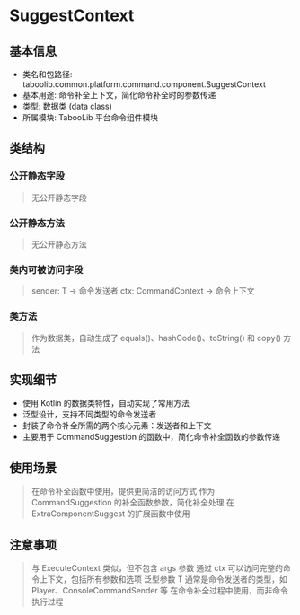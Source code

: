 # SuggestContext

## 基本信息
- 类名和包路径: taboolib.common.platform.command.component.SuggestContext
- 基本用途: 命令补全上下文，简化命令补全时的参数传递
- 类型: 数据类 (data class)
- 所属模块: TabooLib 平台命令组件模块

## 类结构

### 公开静态字段
> 无公开静态字段

### 公开静态方法
> 无公开静态方法

### 类内可被访问字段
> sender: T -> 命令发送者
> ctx: CommandContext<T> -> 命令上下文

### 类方法
> 作为数据类，自动生成了 equals()、hashCode()、toString() 和 copy() 方法

## 实现细节
- 使用 Kotlin 的数据类特性，自动实现了常用方法
- 泛型设计，支持不同类型的命令发送者
- 封装了命令补全所需的两个核心元素：发送者和上下文
- 主要用于 CommandSuggestion 的函数中，简化命令补全函数的参数传递

## 使用场景
> 在命令补全函数中使用，提供更简洁的访问方式
> 作为 CommandSuggestion 的补全函数参数，简化补全处理
> 在 ExtraComponentSuggest 的扩展函数中使用

## 注意事项
> 与 ExecuteContext 类似，但不包含 args 参数
> 通过 ctx 可以访问完整的命令上下文，包括所有参数和选项
> 泛型参数 T 通常是命令发送者的类型，如 Player、ConsoleCommandSender 等
> 在命令补全过程中使用，而非命令执行过程
